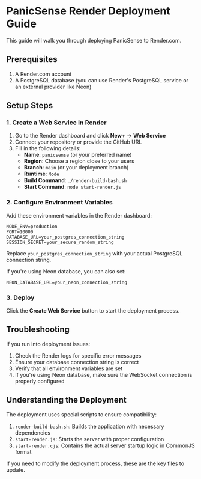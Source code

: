 # PanicSense Render Deployment Guide

This guide will walk you through deploying PanicSense to Render.com.

## Prerequisites

1. A Render.com account
2. A PostgreSQL database (you can use Render's PostgreSQL service or an external provider like Neon)

## Setup Steps

### 1. Create a Web Service in Render

1. Go to the Render dashboard and click **New+** → **Web Service**
2. Connect your repository or provide the GitHub URL
3. Fill in the following details:
   - **Name**: `panicsense` (or your preferred name)
   - **Region**: Choose a region close to your users
   - **Branch**: `main` (or your deployment branch)
   - **Runtime**: `Node`
   - **Build Command**: `./render-build-bash.sh`
   - **Start Command**: `node start-render.js`

### 2. Configure Environment Variables

Add these environment variables in the Render dashboard:

```
NODE_ENV=production
PORT=10000
DATABASE_URL=your_postgres_connection_string
SESSION_SECRET=your_secure_random_string
```

Replace `your_postgres_connection_string` with your actual PostgreSQL connection string.

If you're using Neon database, you can also set:

```
NEON_DATABASE_URL=your_neon_connection_string
```

### 3. Deploy

Click the **Create Web Service** button to start the deployment process.

## Troubleshooting

If you run into deployment issues:

1. Check the Render logs for specific error messages
2. Ensure your database connection string is correct
3. Verify that all environment variables are set
4. If you're using Neon database, make sure the WebSocket connection is properly configured

## Understanding the Deployment

The deployment uses special scripts to ensure compatibility:

1. `render-build-bash.sh`: Builds the application with necessary dependencies
2. `start-render.js`: Starts the server with proper configuration
3. `start-render.cjs`: Contains the actual server startup logic in CommonJS format

If you need to modify the deployment process, these are the key files to update.